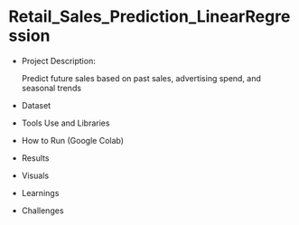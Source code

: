 # Retail_Sales_Prediction_LinearRegression

- Project Description:
  
  Predict future sales based on past sales, advertising spend, and seasonal trends

- Dataset


- Tools Use and Libraries


- How to Run (Google Colab)

  
- Results


- Visuals


- Learnings


- Challenges


